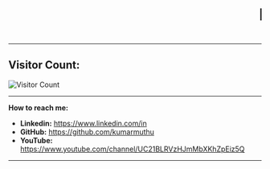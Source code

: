 ### <div><marquee scrolldelay=0 scrollamount="8"><h1>Hi welcome to kumarmuthu github 👋...</h1></marquee></div>
* **
## Visitor Count:
![Visitor Count](https://profile-counter.glitch.me/{kumarmuthu}/count.svg)

* **
**How to reach me:**
*   **Linkedin:**    https://www.linkedin.com/in
*   **GitHub:**      https://github.com/kumarmuthu
*   **YouTube:**     https://www.youtube.com/channel/UC21BLRVzHJmMbXKhZpEiz5Q
* **

<!--
**kumarmuthu/kumarmuthu** is a ✨ _special_ ✨ repository because its `README.md` (this file) appears on your GitHub profile.

Here are some ideas to get you started:

- 🔭 I’m currently working on ...
- 🌱 I’m currently learning ...
- 👯 I’m looking to collaborate on ...
- 🤔 I’m looking for help with ...
- 💬 Ask me about ...
- 📫 How to reach me: ...
- 😄 Pronouns: ...
- ⚡ Fun fact: ...
-->
